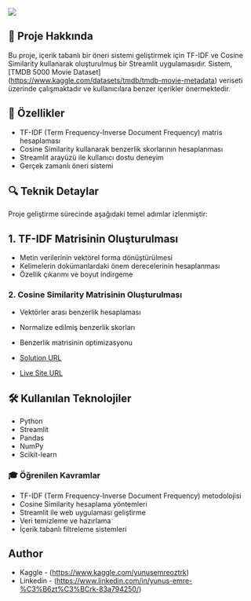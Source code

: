 ![](https://hizliresim.com/786pb27)

## 📌 Proje Hakkında

Bu proje, içerik tabanlı bir öneri sistemi geliştirmek için TF-IDF ve Cosine Similarity kullanarak oluşturulmuş bir Streamlit uygulamasıdır. Sistem, [TMDB 5000 Movie Dataset] (https://www.kaggle.com/datasets/tmdb/tmdb-movie-metadata) veriseti üzerinde çalışmaktadır ve kullanıcılara benzer içerikler önermektedir.


 ## 🎯 Özellikler

- TF-IDF (Term Frequency-Inverse Document Frequency) matris hesaplaması
- Cosine Similarity kullanarak benzerlik skorlarının hesaplanması
- Streamlit arayüzü ile kullanıcı dostu deneyim
- Gerçek zamanlı öneri sistemi


## 🔍 Teknik Detaylar

Proje geliştirme sürecinde aşağıdaki temel adımlar izlenmiştir:

## 1. TF-IDF Matrisinin Oluşturulması

- Metin verilerinin vektörel forma dönüştürülmesi
- Kelimelerin dokümanlardaki önem derecelerinin hesaplanması
- Özellik çıkarımı ve boyut indirgeme



### 2. Cosine Similarity Matrisinin Oluşturulması

- Vektörler arası benzerlik hesaplaması
- Normalize edilmiş benzerlik skorları
- Benzerlik matrisinin optimizasyonu

- [Solution URL](https://github.com/emre-02/Clipboard-landing-page)
- [Live Site URL](https://emre-02.github.io/Clipboard-landing-page/)

## 🛠️ Kullanılan Teknolojiler

- Python 
- Streamlit
- Pandas
- NumPy
- Scikit-learn



### 🎓 Öğrenilen Kavramlar

- TF-IDF (Term Frequency-Inverse Document Frequency) metodolojisi
- Cosine Similarity hesaplama yöntemleri
- Streamlit ile web uygulaması geliştirme
- Veri temizleme ve hazırlama
- İçerik tabanlı filtreleme sistemleri



## Author
- Kaggle - (https://www.kaggle.com/yunusemreoztrk)
- Linkedin - (https://www.linkedin.com/in/yunus-emre-%C3%B6zt%C3%BCrk-83a794250/)

